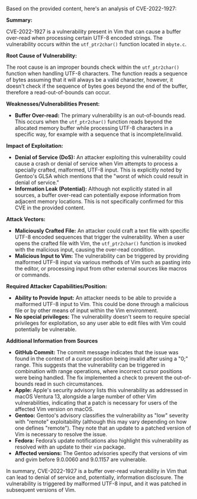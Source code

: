 Based on the provided content, here's an analysis of CVE-2022-1927:

**Summary:**

CVE-2022-1927 is a vulnerability present in Vim that can cause a buffer over-read when processing certain UTF-8 encoded strings. The vulnerability occurs within the `utf_ptr2char()` function located in `mbyte.c`.

**Root Cause of Vulnerability:**

The root cause is an improper bounds check within the `utf_ptr2char()` function when handling UTF-8 characters. The function reads a sequence of bytes assuming that it will always be a valid character, however, it doesn't check if the sequence of bytes goes beyond the end of the buffer, therefore a read-out-of-bounds can occur.

**Weaknesses/Vulnerabilities Present:**

- **Buffer Over-read:** The primary vulnerability is an out-of-bounds read. This occurs when the `utf_ptr2char()` function reads beyond the allocated memory buffer while processing UTF-8 characters in a specific way, for example with a sequence that is incomplete/invalid.

**Impact of Exploitation:**

- **Denial of Service (DoS):** An attacker exploiting this vulnerability could cause a crash or denial of service when Vim attempts to process a specially crafted, malformed, UTF-8 input. This is explicitly noted by Gentoo's GLSA which mentions that the "worst of which could result in denial of service."
- **Information Leak (Potential):** Although not explicitly stated in all sources, a buffer over-read can potentially expose information from adjacent memory locations. This is not specifically confirmed for this CVE in the provided content.

**Attack Vectors:**

- **Maliciously Crafted File:** An attacker could craft a text file with specific UTF-8 encoded sequences that trigger the vulnerability. When a user opens the crafted file with Vim, the `utf_ptr2char()` function is invoked with the malicious input, causing the over-read condition.
- **Malicious Input to Vim:** The vulnerability can be triggered by providing malformed UTF-8 input via various methods of Vim such as pasting into the editor, or processing input from other external sources like macros or commands.

**Required Attacker Capabilities/Position:**

- **Ability to Provide Input:** An attacker needs to be able to provide a malformed UTF-8 input to Vim. This could be done through a malicious file or by other means of input within the Vim environment.
- **No special privileges:** The vulnerability doesn't seem to require special privileges for exploitation, so any user able to edit files with Vim could potentially be vulnerable.

**Additional Information from Sources**

*   **GitHub Commit:** The commit message indicates that the issue was found in the context of a cursor position being invalid after using a "0;" range. This suggests that the vulnerability can be triggered in combination with range operations, where incorrect cursor positions were being handled. The fix implemented a check to prevent the out-of-bounds read in such circumstances.
*   **Apple:** Apple's security advisory lists this vulnerability as addressed in macOS Ventura 13, alongside a large number of other Vim vulnerabilities, indicating that a patch is necessary for users of the affected Vim version on macOS.
*   **Gentoo:** Gentoo's advisory classifies the vulnerability as "low" severity with "remote" exploitability (although this may vary depending on how one defines "remote"). They note that an update to a patched version of Vim is necessary to resolve the issue.
*   **Fedora:** Fedora’s update notifications also highlight this vulnerability as resolved with an update to their `vim` package.
*   **Affected versions:** The Gentoo advisories specify that versions of vim and gvim before 9.0.0060 and 9.0.1157 are vulnerable.

In summary, CVE-2022-1927 is a buffer over-read vulnerability in Vim that can lead to denial of service and, potentially, information disclosure. The vulnerability is triggered by malformed UTF-8 input, and it was patched in subsequent versions of Vim.